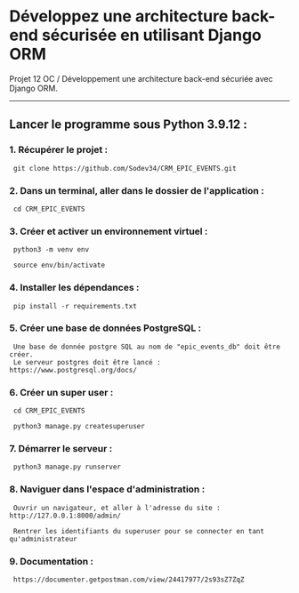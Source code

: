 # Développez une architecture back-end sécurisée en utilisant Django ORM
 Projet 12 OC / Développement une architecture back-end sécuriée avec Django ORM. </br> 
____
## Lancer le programme sous Python 3.9.12 :

### 1. Récupérer le projet :

     git clone https://github.com/Sodev34/CRM_EPIC_EVENTS.git

### 2. Dans un terminal, aller dans le dossier de l'application :

     cd CRM_EPIC_EVENTS
       
### 3. Créer et activer un environnement virtuel :

     python3 -m venv env

     source env/bin/activate

### 4. Installer les dépendances :

     pip install -r requirements.txt

### 5. Créer une base de données PostgreSQL :

     Une base de donnée postgre SQL au nom de "epic_events_db" doit être créer. 
     Le serveur postgres doit être lancé : https://www.postgresql.org/docs/

### 6. Créer un super user :

     cd CRM_EPIC_EVENTS 

     python3 manage.py createsuperuser
     
### 7. Démarrer le serveur : 

     python3 manage.py runserver 

### 8. Naviguer dans l'espace d'administration :

     Ouvrir un navigateur, et aller à l'adresse du site : http://127.0.0.1:8000/admin/
    
     Rentrer les identifiants du superuser pour se connecter en tant qu'administrateur

### 9. Documentation :
     
     https://documenter.getpostman.com/view/24417977/2s93sZ7ZqZ